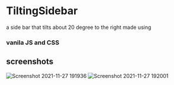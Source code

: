 # TiltingSidebar
a side bar that tilts about 20 degree to the right made using 
### vanila JS and CSS
## screenshots
![Screenshot 2021-11-27 191936](https://user-images.githubusercontent.com/72988903/143689026-525dc0eb-5e5c-4558-bd32-7170c204e3c1.png)
![Screenshot 2021-11-27 192001](https://user-images.githubusercontent.com/72988903/143689042-4e4187a2-62b2-4c81-a13c-8d39cb412256.png)
